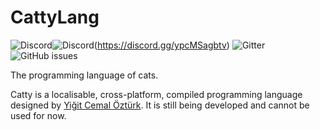 

# CattyLang

![Discord](https://img.shields.io/discord/809302664914796546?label=discord&logo=discord)![Discord](https://img.shields.io/discord/825999196938829824?label=Turkish%20Discord)(https://discord.gg/ypcMSagbtv) ![Gitter](https://img.shields.io/gitter/room/CattyLang/community) ![GitHub issues](https://img.shields.io/github/issues/CattyLang/CattyLang)

The programming language of cats.


Catty is a localisable, cross-platform, compiled programming language designed by [Yiğit Cemal Öztürk](https://github.com/CadmiumC4). It is still being developed and cannot be used for now.
<!--
## Useful Repositorie
<!-- [**Compiler repository**](https://github.com/CattyLang/cattylang-compiler)
- [**Repository of Atatürk Runtime**](https://github.com/CattyLang/ataturk-rt)
- [**Repository of Atatürk Runtime for Mobile Devices**](https://github.com/CattyLang/ataturk-rt-mobile)
- [**Repository of WebMeow, a web runtime for Catty**](https://github.com/CattyLang/webmeow)


###### Footnote:
The rest of this repository is going to be written in Turkish, because I cannot betray my home country and my main language. However, I will create an English section for the notes.
-->
